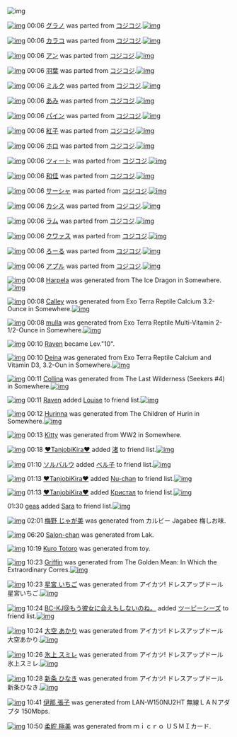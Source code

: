 ![img](http://gdrive-cdn.herokuapp.com/537b65a5bc09f0000721dda7/512px-barcode.png)

[![img](http://www.deviantsart.com/28bb2ed.png)](http://www.barcodekanojo.com/kanojo/2800594/%E3%82%B0%E3%83%A9%E3%83%8E) 00:06 [グラノ](http://www.barcodekanojo.com/kanojo/2800594/%E3%82%B0%E3%83%A9%E3%83%8E) was parted from [コジコジ](http://www.barcodekanojo.com/kanojo/2800594/%E3%82%B0%E3%83%A9%E3%83%8E).[![img](http://www.deviantsart.com/2dkh5sf.jpeg)](http://www.barcodekanojo.com/user/201286/%E3%82%B3%E3%82%B8%E3%82%B3%E3%82%B8) 

[![img](http://www.deviantsart.com/v036ec.png)](http://www.barcodekanojo.com/kanojo/2799247/%E3%82%AB%E3%83%A9%E3%82%B3) 00:06 [カラコ](http://www.barcodekanojo.com/kanojo/2799247/%E3%82%AB%E3%83%A9%E3%82%B3) was parted from [コジコジ](http://www.barcodekanojo.com/kanojo/2799247/%E3%82%AB%E3%83%A9%E3%82%B3).[![img](http://www.deviantsart.com/2dkh5sf.jpeg)](http://www.barcodekanojo.com/user/201286/%E3%82%B3%E3%82%B8%E3%82%B3%E3%82%B8) 

[![img](http://www.deviantsart.com/hd3kvd.png)](http://www.barcodekanojo.com/kanojo/2797104/%E3%82%A2%E3%83%B3) 00:06 [アン](http://www.barcodekanojo.com/kanojo/2797104/%E3%82%A2%E3%83%B3) was parted from [コジコジ](http://www.barcodekanojo.com/kanojo/2797104/%E3%82%A2%E3%83%B3).[![img](http://www.deviantsart.com/2dkh5sf.jpeg)](http://www.barcodekanojo.com/user/201286/%E3%82%B3%E3%82%B8%E3%82%B3%E3%82%B8) 

[![img](http://www.deviantsart.com/1hgn2sn.png)](http://www.barcodekanojo.com/kanojo/2795359/%E7%BE%BD%E8%91%89) 00:06 [羽葉](http://www.barcodekanojo.com/kanojo/2795359/%E7%BE%BD%E8%91%89) was parted from [コジコジ](http://www.barcodekanojo.com/kanojo/2795359/%E7%BE%BD%E8%91%89).[![img](http://www.deviantsart.com/2dkh5sf.jpeg)](http://www.barcodekanojo.com/user/201286/%E3%82%B3%E3%82%B8%E3%82%B3%E3%82%B8) 

[![img](http://www.deviantsart.com/vbd0nr.png)](http://www.barcodekanojo.com/kanojo/2782817/%E3%83%9F%E3%83%AB%E3%82%AF) 00:06 [ミルク](http://www.barcodekanojo.com/kanojo/2782817/%E3%83%9F%E3%83%AB%E3%82%AF) was parted from [コジコジ](http://www.barcodekanojo.com/kanojo/2782817/%E3%83%9F%E3%83%AB%E3%82%AF).[![img](http://www.deviantsart.com/2dkh5sf.jpeg)](http://www.barcodekanojo.com/user/201286/%E3%82%B3%E3%82%B8%E3%82%B3%E3%82%B8) 

[![img](http://www.deviantsart.com/387qfct.png)](http://www.barcodekanojo.com/kanojo/2777184/%E3%81%82%E3%81%BF) 00:06 [あみ](http://www.barcodekanojo.com/kanojo/2777184/%E3%81%82%E3%81%BF) was parted from [コジコジ](http://www.barcodekanojo.com/kanojo/2777184/%E3%81%82%E3%81%BF).[![img](http://www.deviantsart.com/2dkh5sf.jpeg)](http://www.barcodekanojo.com/user/201286/%E3%82%B3%E3%82%B8%E3%82%B3%E3%82%B8) 

[![img](http://www.deviantsart.com/3kp1trs.png)](http://www.barcodekanojo.com/kanojo/2792279/%E3%83%91%E3%82%A4%E3%83%B3) 00:06 [パイン](http://www.barcodekanojo.com/kanojo/2792279/%E3%83%91%E3%82%A4%E3%83%B3) was parted from [コジコジ](http://www.barcodekanojo.com/kanojo/2792279/%E3%83%91%E3%82%A4%E3%83%B3).[![img](http://www.deviantsart.com/2dkh5sf.jpeg)](http://www.barcodekanojo.com/user/201286/%E3%82%B3%E3%82%B8%E3%82%B3%E3%82%B8) 

[![img](http://www.deviantsart.com/q6er6f.png)](http://www.barcodekanojo.com/kanojo/2797257/%E7%B4%85%E5%AD%90) 00:06 [紅子](http://www.barcodekanojo.com/kanojo/2797257/%E7%B4%85%E5%AD%90) was parted from [コジコジ](http://www.barcodekanojo.com/kanojo/2797257/%E7%B4%85%E5%AD%90).[![img](http://www.deviantsart.com/2dkh5sf.jpeg)](http://www.barcodekanojo.com/user/201286/%E3%82%B3%E3%82%B8%E3%82%B3%E3%82%B8) 

[![img](http://www.deviantsart.com/3ran5n6.png)](http://www.barcodekanojo.com/kanojo/2797109/%E3%83%9B%E3%83%AD) 00:06 [ホロ](http://www.barcodekanojo.com/kanojo/2797109/%E3%83%9B%E3%83%AD) was parted from [コジコジ](http://www.barcodekanojo.com/kanojo/2797109/%E3%83%9B%E3%83%AD).[![img](http://www.deviantsart.com/2dkh5sf.jpeg)](http://www.barcodekanojo.com/user/201286/%E3%82%B3%E3%82%B8%E3%82%B3%E3%82%B8) 

[![img](http://www.deviantsart.com/3ussctb.png)](http://www.barcodekanojo.com/kanojo/2788636/%E3%83%84%E3%82%A3%E3%83%BC%E3%83%88) 00:06 [ツィート](http://www.barcodekanojo.com/kanojo/2788636/%E3%83%84%E3%82%A3%E3%83%BC%E3%83%88) was parted from [コジコジ](http://www.barcodekanojo.com/kanojo/2788636/%E3%83%84%E3%82%A3%E3%83%BC%E3%83%88).[![img](http://www.deviantsart.com/2dkh5sf.jpeg)](http://www.barcodekanojo.com/user/201286/%E3%82%B3%E3%82%B8%E3%82%B3%E3%82%B8) 

[![img](http://www.deviantsart.com/1e4g0f1.png)](http://www.barcodekanojo.com/kanojo/2797266/%E5%92%8C%E4%BD%B3) 00:06 [和佳](http://www.barcodekanojo.com/kanojo/2797266/%E5%92%8C%E4%BD%B3) was parted from [コジコジ](http://www.barcodekanojo.com/kanojo/2797266/%E5%92%8C%E4%BD%B3).[![img](http://www.deviantsart.com/2dkh5sf.jpeg)](http://www.barcodekanojo.com/user/201286/%E3%82%B3%E3%82%B8%E3%82%B3%E3%82%B8) 

[![img](http://www.deviantsart.com/odf96.png)](http://www.barcodekanojo.com/kanojo/2792282/%E3%82%B5%E3%83%BC%E3%82%B7%E3%83%A3) 00:06 [サーシャ](http://www.barcodekanojo.com/kanojo/2792282/%E3%82%B5%E3%83%BC%E3%82%B7%E3%83%A3) was parted from [コジコジ](http://www.barcodekanojo.com/kanojo/2792282/%E3%82%B5%E3%83%BC%E3%82%B7%E3%83%A3).[![img](http://www.deviantsart.com/2dkh5sf.jpeg)](http://www.barcodekanojo.com/user/201286/%E3%82%B3%E3%82%B8%E3%82%B3%E3%82%B8) 

[![img](http://www.deviantsart.com/jv61r7.png)](http://www.barcodekanojo.com/kanojo/2786789/%E3%82%AB%E3%82%B7%E3%82%B9) 00:06 [カシス](http://www.barcodekanojo.com/kanojo/2786789/%E3%82%AB%E3%82%B7%E3%82%B9) was parted from [コジコジ](http://www.barcodekanojo.com/kanojo/2786789/%E3%82%AB%E3%82%B7%E3%82%B9).[![img](http://www.deviantsart.com/2dkh5sf.jpeg)](http://www.barcodekanojo.com/user/201286/%E3%82%B3%E3%82%B8%E3%82%B3%E3%82%B8) 

[![img](http://www.deviantsart.com/1rhr1fi.png)](http://www.barcodekanojo.com/kanojo/2798868/%E3%83%A9%E3%83%A0) 00:06 [ラム](http://www.barcodekanojo.com/kanojo/2798868/%E3%83%A9%E3%83%A0) was parted from [コジコジ](http://www.barcodekanojo.com/kanojo/2798868/%E3%83%A9%E3%83%A0).[![img](http://www.deviantsart.com/2dkh5sf.jpeg)](http://www.barcodekanojo.com/user/201286/%E3%82%B3%E3%82%B8%E3%82%B3%E3%82%B8) 

[![img](http://www.deviantsart.com/1ntj0jp.png)](http://www.barcodekanojo.com/kanojo/2794370/%E3%82%AF%E3%83%AF%E3%82%A1%E3%82%B9) 00:06 [クワァス](http://www.barcodekanojo.com/kanojo/2794370/%E3%82%AF%E3%83%AF%E3%82%A1%E3%82%B9) was parted from [コジコジ](http://www.barcodekanojo.com/kanojo/2794370/%E3%82%AF%E3%83%AF%E3%82%A1%E3%82%B9).[![img](http://www.deviantsart.com/2dkh5sf.jpeg)](http://www.barcodekanojo.com/user/201286/%E3%82%B3%E3%82%B8%E3%82%B3%E3%82%B8) 

[![img](http://www.deviantsart.com/3odofsu.png)](http://www.barcodekanojo.com/kanojo/2790397/%E3%82%8D%E3%83%BC%E3%82%8B) 00:06 [ろーる](http://www.barcodekanojo.com/kanojo/2790397/%E3%82%8D%E3%83%BC%E3%82%8B) was parted from [コジコジ](http://www.barcodekanojo.com/kanojo/2790397/%E3%82%8D%E3%83%BC%E3%82%8B).[![img](http://www.deviantsart.com/2dkh5sf.jpeg)](http://www.barcodekanojo.com/user/201286/%E3%82%B3%E3%82%B8%E3%82%B3%E3%82%B8) 

[![img](http://www.deviantsart.com/2qtpnem.png)](http://www.barcodekanojo.com/kanojo/2498440/%E3%82%A2%E3%83%97%E3%83%AB) 00:06 [アプル](http://www.barcodekanojo.com/kanojo/2498440/%E3%82%A2%E3%83%97%E3%83%AB) was parted from [コジコジ](http://www.barcodekanojo.com/kanojo/2498440/%E3%82%A2%E3%83%97%E3%83%AB).[![img](http://www.deviantsart.com/2dkh5sf.jpeg)](http://www.barcodekanojo.com/user/201286/%E3%82%B3%E3%82%B8%E3%82%B3%E3%82%B8) 

[![img](http://www.deviantsart.com/1772rt5.png)](http://www.barcodekanojo.com/kanojo/3191749/Harpela) 00:08 [Harpela](http://www.barcodekanojo.com/kanojo/3191749/Harpela) was generated from The Ice Dragon in Somewhere.[![img](http://www.deviantsart.com/30iqnve.jpeg)](http://www.barcodekanojo.com/product_images/barcode/6016334/1421420853/The%20Ice%20Dragon.jpg) 

[![img](http://www.deviantsart.com/3iloo7f.png)](http://www.barcodekanojo.com/kanojo/3191750/Calley) 00:08 [Calley](http://www.barcodekanojo.com/kanojo/3191750/Calley) was generated from Exo Terra Reptile Calcium 3.2-Ounce in Somewhere.[![img](http://www.deviantsart.com/3ta7qpf.jpeg)](http://www.barcodekanojo.com/product_images/barcode/6016335/1421420893/Exo%20Terra%20Reptile%20Calcium%203.2-Ounce.jpg) 

[![img](http://www.deviantsart.com/jc5dt3.png)](http://www.barcodekanojo.com/kanojo/3191751/mulla) 00:08 [mulla](http://www.barcodekanojo.com/kanojo/3191751/mulla) was generated from Exo Terra Reptile Multi-Vitamin 2-1/2-Ounce in Somewhere.[![img](http://www.deviantsart.com/26glm8d.jpeg)](http://www.barcodekanojo.com/product_images/barcode/6016336/1421420932/Exo%20Terra%20Reptile%20Multi-Vitamin%202-1%2F2-Ounce.jpg) 

[![img](http://www.deviantsart.com/198r3ov.jpeg)](http://www.barcodekanojo.com/user/440321/Raven) 00:10 [Raven](http://www.barcodekanojo.com/user/440321/Raven) became Lev."10".

[![img](http://www.deviantsart.com/12303mv.png)](http://www.barcodekanojo.com/kanojo/3191752/Deina) 00:10 [Deina](http://www.barcodekanojo.com/kanojo/3191752/Deina) was generated from Exo Terra Reptile Calcium and  Vitamin D3, 3.2-Oun in Somewhere.[![img](http://www.deviantsart.com/3jrnd5p.jpeg)](http://www.barcodekanojo.com/product_images/barcode/6016337/1421420971/Exo%20Terra%20Reptile%20Calcium%20and%20%20Vitamin%20D3%2C%203.2-Oun.jpg) 

[![img](http://www.deviantsart.com/263loko.png)](http://www.barcodekanojo.com/kanojo/3191753/Collina) 00:11 [Collina](http://www.barcodekanojo.com/kanojo/3191753/Collina) was generated from The Last Wilderness (Seekers #4) in Somewhere.[![img](http://www.deviantsart.com/1i6jdvc.jpeg)](http://www.barcodekanojo.com/product_images/barcode/6016338/1421421013/The%20Last%20Wilderness%20%28Seekers%20%234%29.jpg) 

[![img](http://www.deviantsart.com/198r3ov.jpeg)](http://www.barcodekanojo.com/user/440321/Raven) 00:11 [Raven](http://www.barcodekanojo.com/user/440321/Raven) added [Louise](http://www.barcodekanojo.com/kanojo/2597235/Louise) to friend list.[![img](http://www.deviantsart.com/32tslde.png)](http://www.barcodekanojo.com/kanojo/2597235/Louise) 

[![img](http://www.deviantsart.com/2hkpr87.png)](http://www.barcodekanojo.com/kanojo/3191754/Hurinna) 00:12 [Hurinna](http://www.barcodekanojo.com/kanojo/3191754/Hurinna) was generated from The Children of Hurin in Somewhere.[![img](http://www.deviantsart.com/25oi9vj.jpeg)](http://www.barcodekanojo.com/product_images/barcode/6016340/1421421104/The%20Children%20of%20Hurin.jpg) 

[![img](http://www.deviantsart.com/2qgammt.png)](http://www.barcodekanojo.com/kanojo/3191755/Kitty) 00:13 [Kitty](http://www.barcodekanojo.com/kanojo/3191755/Kitty) was generated from WW2 in Somewhere.

[![img](http://www.deviantsart.com/1o39g06.jpeg)](http://www.barcodekanojo.com/user/452089/%E2%99%A5TanjobiKira%E2%99%A5) 00:18 [♥TanjobiKira♥](http://www.barcodekanojo.com/user/452089/%E2%99%A5TanjobiKira%E2%99%A5) added [渚](http://www.barcodekanojo.com/kanojo/2531722/%E6%B8%9A) to friend list.[![img](http://www.deviantsart.com/3lab0vj.png)](http://www.barcodekanojo.com/kanojo/2531722/%E6%B8%9A) 

[![img](http://www.deviantsart.com/3fcpgpl.jpeg)](http://www.barcodekanojo.com/user/398196/%E3%82%BD%E3%83%AB%E3%83%90%E3%83%AB%E3%82%A6) 01:10 [ソルバルウ](http://www.barcodekanojo.com/user/398196/%E3%82%BD%E3%83%AB%E3%83%90%E3%83%AB%E3%82%A6) added [ベル子](http://www.barcodekanojo.com/kanojo/1740849/%E3%83%99%E3%83%AB%E5%AD%90) to friend list.[![img](http://www.deviantsart.com/p7s3t1.png)](http://www.barcodekanojo.com/kanojo/1740849/%E3%83%99%E3%83%AB%E5%AD%90) 

[![img](http://www.deviantsart.com/1o39g06.jpeg)](http://www.barcodekanojo.com/user/452089/%E2%99%A5TanjobiKira%E2%99%A5) 01:13 [♥TanjobiKira♥](http://www.barcodekanojo.com/user/452089/%E2%99%A5TanjobiKira%E2%99%A5) added [Nu-chan](http://www.barcodekanojo.com/kanojo/2602461/Nu-chan) to friend list.[![img](http://www.deviantsart.com/2dl10hi.png)](http://www.barcodekanojo.com/kanojo/2602461/Nu-chan) 

[![img](http://www.deviantsart.com/1o39g06.jpeg)](http://www.barcodekanojo.com/user/452089/%E2%99%A5TanjobiKira%E2%99%A5) 01:13 [♥TanjobiKira♥](http://www.barcodekanojo.com/user/452089/%E2%99%A5TanjobiKira%E2%99%A5) added [Кристал](http://www.barcodekanojo.com/kanojo/2578342/%D0%9A%D1%80%D0%B8%D1%81%D1%82%D0%B0%D0%BB) to friend list.[![img](http://www.deviantsart.com/qv4jpm.png)](http://www.barcodekanojo.com/kanojo/2578342/%D0%9A%D1%80%D0%B8%D1%81%D1%82%D0%B0%D0%BB) 

01:30 [geas](http://www.barcodekanojo.com/user/499733/geas) added [Sara](http://www.barcodekanojo.com/kanojo/2910049/Sara) to friend list.[![img](http://www.deviantsart.com/3mf5uum.png)](http://www.barcodekanojo.com/kanojo/2910049/Sara) 

[![img](http://www.deviantsart.com/mi21t.png)](http://www.barcodekanojo.com/kanojo/3191756/%E6%A2%85%E9%87%8E%20%E3%81%98%E3%82%83%E3%81%8C%E7%BE%8E) 02:01 [梅野 じゃが美](http://www.barcodekanojo.com/kanojo/3191756/%E6%A2%85%E9%87%8E%20%E3%81%98%E3%82%83%E3%81%8C%E7%BE%8E) was generated from カルビー Jagabee 梅しお味.

[![img](http://www.deviantsart.com/3ljbvlk.png)](http://www.barcodekanojo.com/kanojo/3191757/Salon-chan) 06:20 [Salon-chan](http://www.barcodekanojo.com/kanojo/3191757/Salon-chan) was generated from Lak.

[![img](http://www.deviantsart.com/a4teh6.png)](http://www.barcodekanojo.com/kanojo/3191758/Kuro%20Totoro) 10:19 [Kuro Totoro](http://www.barcodekanojo.com/kanojo/3191758/Kuro%20Totoro) was generated from toy.

[![img](http://www.deviantsart.com/1gqkus2.png)](http://www.barcodekanojo.com/kanojo/3191759/Griffin) 10:23 [Griffin](http://www.barcodekanojo.com/kanojo/3191759/Griffin) was generated from The Golden Mean: In Which the Extraordinary Corres.[![img](http://www.deviantsart.com/24p95qm.jpeg)](http://www.barcodekanojo.com/product_images/barcode/6016350/1421457754/50x50xThe,P20Golden,P20Mean,P3A,P20In,P20Which,P20the,P20Extraordinary,P20Corres.jpg,qw=88,ah=88.pagespeed.ic.DW18GhNnpX.jpg) 

[![img](http://www.deviantsart.com/1uug6ih.png)](http://www.barcodekanojo.com/kanojo/3191760/%E6%98%9F%E5%AE%AE%20%E3%81%84%E3%81%A1%E3%81%94) 10:23 [星宮 いちご](http://www.barcodekanojo.com/kanojo/3191760/%E6%98%9F%E5%AE%AE%20%E3%81%84%E3%81%A1%E3%81%94) was generated from アイカツ! ドレスアップドール 星宮いちご.[![img](http://www.deviantsart.com/2ho8ht7.jpeg)](http://www.barcodekanojo.com/product_images/barcode/6016351/1421457758/%E3%82%A2%E3%82%A4%E3%82%AB%E3%83%84%21%20%E3%83%89%E3%83%AC%E3%82%B9%E3%82%A2%E3%83%83%E3%83%97%E3%83%89%E3%83%BC%E3%83%AB%20%E6%98%9F%E5%AE%AE%E3%81%84%E3%81%A1%E3%81%94.jpg) 

[![img](http://www.deviantsart.com/2l905sv.jpeg)](http://www.barcodekanojo.com/user/276669/BC-KJ%40%E3%82%82%E3%81%86%E5%BD%BC%E5%A5%B3%E3%81%AB%E4%BC%9A%E3%81%88%E3%82%82%E3%81%97%E3%81%AA%E3%81%84%E3%81%AE%E3%81%AD%E3%80%82) 10:24 [BC-KJ@もう彼女に会えもしないのね。](http://www.barcodekanojo.com/user/276669/BC-KJ%40%E3%82%82%E3%81%86%E5%BD%BC%E5%A5%B3%E3%81%AB%E4%BC%9A%E3%81%88%E3%82%82%E3%81%97%E3%81%AA%E3%81%84%E3%81%AE%E3%81%AD%E3%80%82) added [ツーピーシーズ](http://www.barcodekanojo.com/kanojo/2872565/%E3%83%84%E3%83%BC%E3%83%94%E3%83%BC%E3%82%B7%E3%83%BC%E3%82%BA) to friend list.[![img](http://www.deviantsart.com/3rd03g4.png)](http://www.barcodekanojo.com/kanojo/2872565/%E3%83%84%E3%83%BC%E3%83%94%E3%83%BC%E3%82%B7%E3%83%BC%E3%82%BA) 

[![img](http://www.deviantsart.com/3u166oc.png)](http://www.barcodekanojo.com/kanojo/3191761/%E5%A4%A7%E7%A9%BA%20%E3%81%82%E3%81%8B%E3%82%8A) 10:24 [大空 あかり](http://www.barcodekanojo.com/kanojo/3191761/%E5%A4%A7%E7%A9%BA%20%E3%81%82%E3%81%8B%E3%82%8A) was generated from アイカツ! ドレスアップドール 大空あかり.[![img](http://www.deviantsart.com/3a40gsm.jpeg)](http://www.barcodekanojo.com/product_images/barcode/6016353/1421457844/%E3%82%A2%E3%82%A4%E3%82%AB%E3%83%84%21%20%E3%83%89%E3%83%AC%E3%82%B9%E3%82%A2%E3%83%83%E3%83%97%E3%83%89%E3%83%BC%E3%83%AB%20%E5%A4%A7%E7%A9%BA%E3%81%82%E3%81%8B%E3%82%8A.jpg) 

[![img](http://www.deviantsart.com/1d8od2o.png)](http://www.barcodekanojo.com/kanojo/3191762/%E6%B0%B7%E4%B8%8A%20%E3%82%B9%E3%83%9F%E3%83%AC) 10:26 [氷上 スミレ](http://www.barcodekanojo.com/kanojo/3191762/%E6%B0%B7%E4%B8%8A%20%E3%82%B9%E3%83%9F%E3%83%AC) was generated from アイカツ! ドレスアップドール 氷上スミレ.[![img](http://www.deviantsart.com/3qlg2t7.jpeg)](http://www.barcodekanojo.com/product_images/barcode/6016354/1421457917/%E3%82%A2%E3%82%A4%E3%82%AB%E3%83%84%21%20%E3%83%89%E3%83%AC%E3%82%B9%E3%82%A2%E3%83%83%E3%83%97%E3%83%89%E3%83%BC%E3%83%AB%20%E6%B0%B7%E4%B8%8A%E3%82%B9%E3%83%9F%E3%83%AC.jpg) 

[![img](http://www.deviantsart.com/4mpmj6.png)](http://www.barcodekanojo.com/kanojo/3191763/%E6%96%B0%E6%9D%A1%20%E3%81%B2%E3%81%AA%E3%81%8D) 10:28 [新条 ひなき](http://www.barcodekanojo.com/kanojo/3191763/%E6%96%B0%E6%9D%A1%20%E3%81%B2%E3%81%AA%E3%81%8D) was generated from アイカツ! ドレスアップドール 新条ひなき.[![img](http://www.deviantsart.com/1jrudts.jpeg)](http://www.barcodekanojo.com/product_images/barcode/6016355/1421458050/%E3%82%A2%E3%82%A4%E3%82%AB%E3%83%84%21%20%E3%83%89%E3%83%AC%E3%82%B9%E3%82%A2%E3%83%83%E3%83%97%E3%83%89%E3%83%BC%E3%83%AB%20%E6%96%B0%E6%9D%A1%E3%81%B2%E3%81%AA%E3%81%8D.jpg) 

[![img](http://www.deviantsart.com/1v3p7gj.png)](http://www.barcodekanojo.com/kanojo/3191764/%E4%BC%8A%E9%82%A3%20%E5%BC%B5%E5%AD%90) 10:41 [伊那 張子](http://www.barcodekanojo.com/kanojo/3191764/%E4%BC%8A%E9%82%A3%20%E5%BC%B5%E5%AD%90) was generated from LAN-W150NU2HT 無線ＬＡＮアダプタ 150Mbps.

[![img](http://www.deviantsart.com/18d66j8.png)](http://www.barcodekanojo.com/kanojo/3191765/%E6%9F%94%E8%B2%AF%20%E6%A5%B5%E7%BE%8E) 10:50 [柔貯 極美](http://www.barcodekanojo.com/kanojo/3191765/%E6%9F%94%E8%B2%AF%20%E6%A5%B5%E7%BE%8E) was generated from ｍｉｃｒｏ ＵＳＭＩカード.

